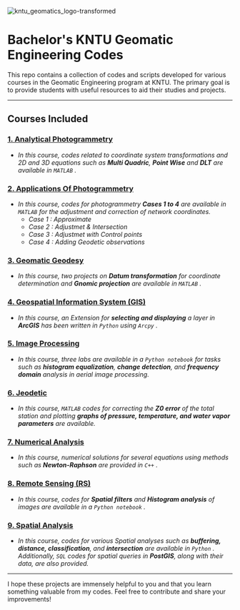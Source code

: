
![kntu_geomatics_logo-transformed](https://github.com/user-attachments/assets/d93dff52-1458-41e5-935e-bdf50bb1d946)

# Bachelor's KNTU Geomatic Engineering Codes

This repo contains a collection of codes and scripts developed for various courses in the Geomatic Engineering program at KNTU. The primary goal is to provide students with useful resources to aid their studies and projects.

---

## Courses Included

### [1. Analytical Photogrammetry](./Analytical_Photogrammetry)
  - *In this course, codes related to coordinate system transformations and 2D and 3D equations such as ___Multi Quadric___, ___Point Wise___ and ___DLT___ are available in `MATLAB` .*
    
### [2. Applications Of Photogrammetry](./Applications_Of_Photogrammetry)
  - *In this course, codes for photogrammetry ___Cases 1 to 4___ are available in `MATLAB` for the adjustment and correction of network coordinates.*
    - *Case 1 : Approximate*
    - *Case 2 : Adjustmet & Intersection*
    - *Case 3 : Adjustmet with Control points*
    - *Case 4 : Adding Geodetic observations*
    
### [3. Geomatic Geodesy](./Geomatic_Geodesy)
  - *In this course, two projects on ___Datum transformation___ for coordinate determination and ___Gnomic projection___ are available in `MATLAB` .* 
    
### [4. Geospatial Information System (GIS)](./GIS)
  - *In this course, an Extension for ___selecting and displaying___ a layer in ***ArcGIS*** has been written in `Python` using `Arcpy` .*
    
### [5. Image Processing](./Image_Processing)
  - *In this course, three labs are available in a `Python notebook` for tasks such as ***histogram equalization***, ***change detection***, and ***frequency domain*** analysis in aerial image processing.*

### [6. Jeodetic](./Geodetic)
  - *In this course, `MATLAB` codes for correcting the ___Z0 error___ of the total station and plotting ___graphs of pressure, temperature, and water vapor parameters___ are available.*

### [7. Numerical Analysis](./Numerical_Analysis)
  - *In this course, numerical solutions for several equations using methods such as ***Newton-Raphson*** are provided in `C++` .*

### [8. Remote Sensing (RS)](./RS)
  - *In this course, codes for ___Spatial filters___ and ___Histogram analysis___ of images are available in a `Python notebook` .* 

### [9. Spatial Analysis](./Spatial_Analysis)
  - *In this course, codes for various Spatial analyses such as ___buffering, distance, classification___, and ***intersection*** are available in `Python` . Additionally, `SQL` codes for spatial queries in ***PostGIS***, along with their data, are also provided.* 

---

I hope these projects are immensely helpful to you and that you learn something valuable from my codes. Feel free to contribute and share your improvements!
